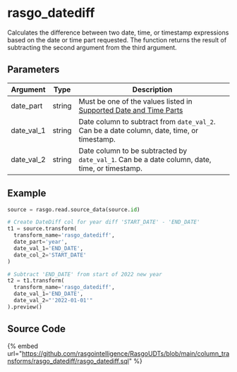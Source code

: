 

# rasgo_datediff

Calculates the difference between two date, time, or timestamp expressions based on the date or time part requested. The function returns the result of subtracting the second argument from the third argument.

## Parameters

|  Argument  |  Type  |                                                                                Description                                                                                 |
| ---------- | ------ | -------------------------------------------------------------------------------------------------------------------------------------------------------------------------- |
| date_part  | string | Must be one of the values listed in [Supported Date and Time Parts](https://docs.snowflake.com/en/sql-reference/functions-date-time.html#label-supported-date-time-parts)  |
| date_val_1 | string | Date column to subtract from `date_val_2`. Can be a date column, date, time, or timestamp.                                                                                 |
| date_val_2 | string | Date column to be subtracted by `date_val_1`. Can be a date column, date, time, or timestamp.                                                                              |


## Example

```python
source = rasgo.read.source_data(source.id)

# Create DateDiff col for year diff 'START_DATE' - 'END_DATE'
t1 = source.transform(
  transform_name='rasgo_datediff',
  date_part='year',
  date_val_1='END_DATE',
  date_col_2='START_DATE'
)

# Subtract 'END_DATE' from start of 2022 new year
t2 = t1.transform(
  transform_name='rasgo_datediff',
  date_val_1='END_DATE',
  date_val_2="'2022-01-01'"
).preview()
```

## Source Code

{% embed url="https://github.com/rasgointelligence/RasgoUDTs/blob/main/column_transforms/rasgo_datediff/rasgo_datediff.sql" %}

